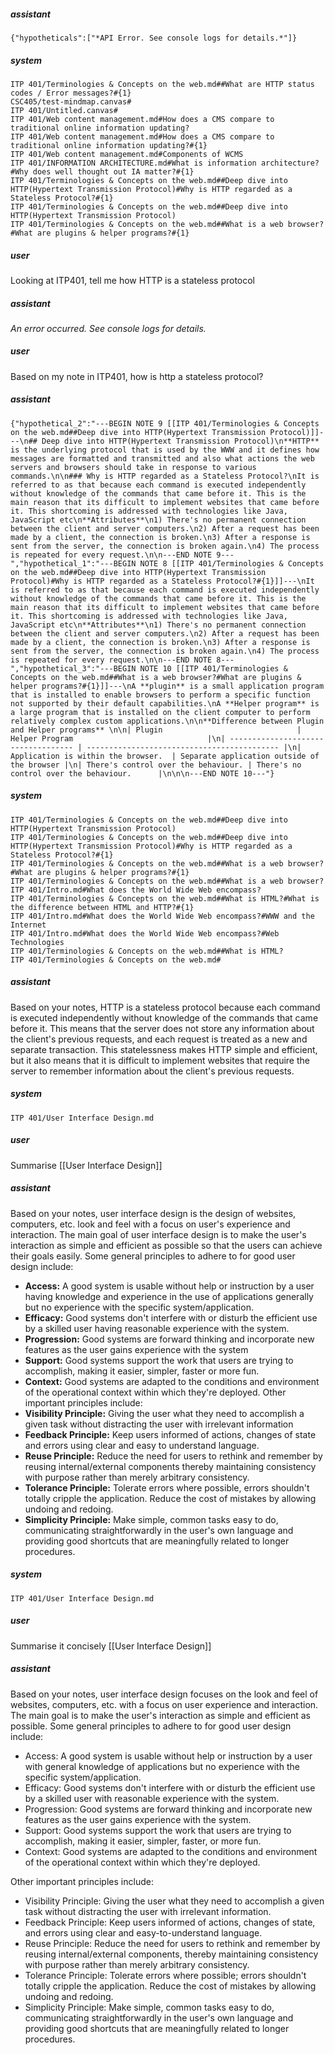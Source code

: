 ##### assistant
```lookup
{"hypotheticals":["*API Error. See console logs for details.*"]}
```

##### system
```sc-context
ITP 401/Terminologies & Concepts on the web.md##What are HTTP status codes / Error messages?#{1}
CSC405/test-mindmap.canvas#
ITP 401/Untitled.canvas#
ITP 401/Web content management.md#How does a CMS compare to traditional online information updating?
ITP 401/Web content management.md#How does a CMS compare to traditional online information updating?#{1}
ITP 401/Web content management.md#Components of WCMS
ITP 401/INFORMATION ARCHITECTURE.md#What is information architecture?#Why does well thought out IA matter?#{1}
ITP 401/Terminologies & Concepts on the web.md##Deep dive into HTTP(Hypertext Transmission Protocol)#Why is HTTP regarded as a Stateless Protocol?#{1}
ITP 401/Terminologies & Concepts on the web.md##Deep dive into HTTP(Hypertext Transmission Protocol)
ITP 401/Terminologies & Concepts on the web.md##What is a web browser?#What are plugins & helper programs?#{1}
```

##### user
Looking at ITP401, tell me how HTTP is a stateless protocol

##### assistant
*An error occurred. See console logs for details.*

##### user
Based on my note in ITP401, how is http a stateless protocol?

##### assistant
```lookup
{"hypothetical_2":"---BEGIN NOTE 9 [[ITP 401/Terminologies & Concepts on the web.md##Deep dive into HTTP(Hypertext Transmission Protocol)]]---\n## Deep dive into HTTP(Hypertext Transmission Protocol)\n**HTTP** is the underlying protocol that is used by the WWW and it defines how messages are formatted and transmitted and also what actions the web servers and browsers should take in response to various commands.\n\n### Why is HTTP regarded as a Stateless Protocol?\nIt is referred to as that because each command is executed independently without knowledge of the commands that came before it. This is the main reason that its difficult to implement websites that came before it. This shortcoming is addressed with technologies like Java, JavaScript etc\n**Attributes**\n1) There's no permanent connection between the client and server computers.\n2) After a request has been made by a client, the connection is broken.\n3) After a response is sent from the server, the connection is broken again.\n4) The process is repeated for every request.\n\n---END NOTE 9---","hypothetical_1":"---BEGIN NOTE 8 [[ITP 401/Terminologies & Concepts on the web.md##Deep dive into HTTP(Hypertext Transmission Protocol)#Why is HTTP regarded as a Stateless Protocol?#{1}]]---\nIt is referred to as that because each command is executed independently without knowledge of the commands that came before it. This is the main reason that its difficult to implement websites that came before it. This shortcoming is addressed with technologies like Java, JavaScript etc\n**Attributes**\n1) There's no permanent connection between the client and server computers.\n2) After a request has been made by a client, the connection is broken.\n3) After a response is sent from the server, the connection is broken again.\n4) The process is repeated for every request.\n\n---END NOTE 8---","hypothetical_3":"---BEGIN NOTE 10 [[ITP 401/Terminologies & Concepts on the web.md##What is a web browser?#What are plugins & helper programs?#{1}]]---\nA **plugin** is a small application program that is installed to enable browsers to perform a specific function not supported by their default capabilities.\nA **Helper program** is a large program that is installed on the client computer to perform relatively complex custom applications.\n\n**Difference between Plugin and Helper programs** \n\n| Plugin                              | Helper Program                              |\n| ----------------------------------- | ------------------------------------------- |\n| Application is within the browser.  | Separate application outside of the browser |\n| There's control over the behaviour. | There's no control over the behaviour.      |\n\n\n---END NOTE 10---"}
```

##### system
```sc-context
ITP 401/Terminologies & Concepts on the web.md##Deep dive into HTTP(Hypertext Transmission Protocol)
ITP 401/Terminologies & Concepts on the web.md##Deep dive into HTTP(Hypertext Transmission Protocol)#Why is HTTP regarded as a Stateless Protocol?#{1}
ITP 401/Terminologies & Concepts on the web.md##What is a web browser?#What are plugins & helper programs?#{1}
ITP 401/Terminologies & Concepts on the web.md##What is a web browser?
ITP 401/Intro.md#What does the World Wide Web encompass?
ITP 401/Terminologies & Concepts on the web.md##What is HTML?#What is the difference between HTML and HTTP?#{1}
ITP 401/Intro.md#What does the World Wide Web encompass?#WWW and the Internet
ITP 401/Intro.md#What does the World Wide Web encompass?#Web Technologies
ITP 401/Terminologies & Concepts on the web.md##What is HTML?
ITP 401/Terminologies & Concepts on the web.md#
```

##### assistant
Based on your notes, HTTP is a stateless protocol because each command is executed independently without knowledge of the commands that came before it. This means that the server does not store any information about the client's previous requests, and each request is treated as a new and separate transaction. This statelessness makes HTTP simple and efficient, but it also means that it is difficult to implement websites that require the server to remember information about the client's previous requests.

##### system
```sc-context
ITP 401/User Interface Design.md
```

##### user
Summarise [[User Interface Design]]

##### assistant
Based on your notes, user interface design is the design of websites, computers, etc. look and feel with a focus on user's experience and interaction. The main goal of user interface design is to make the user's interaction as simple and efficient as possible so that the users can achieve their goals easily.
Some general principles to adhere to for good user design include:
* **Access:** A good system is usable without help or instruction by a user having knowledge and experience in the use of applications generally but no experience with the specific system/application.
* **Efficacy:** Good systems don't interfere with or disturb the efficient use by a skilled user having reasonable experience with the system.
* **Progression:** Good systems are forward thinking and incorporate new features as the user gains experience with the system
* **Support:** Good systems support the work that users are trying to accomplish, making it easier, simpler, faster or more fun.
* **Context:** Good systems are adapted to the conditions and environment of the operational context within which they're deployed.
Other important principles include:
* **Visibility Principle:** Giving the user what they need to accomplish a given task without distracting the user with irrelevant information
* **Feedback Principle:** Keep users informed of actions, changes of state and errors using clear and easy to understand language.
* **Reuse Principle:** Reduce the need for users to rethink and remember by reusing internal/external components thereby maintaining consistency with purpose rather than merely arbitrary consistency.
* **Tolerance Principle:** Tolerate errors where possible, errors shouldn't totally cripple the application. Reduce the cost of mistakes by allowing undoing and redoing.
* **Simplicity Principle:** Make simple, common tasks easy to do, communicating straightforwardly in the user's own language and providing good shortcuts that are meaningfully related to longer procedures.

##### system
```sc-context
ITP 401/User Interface Design.md
```

##### user
Summarise it concisely [[User Interface Design]]

##### assistant
Based on your notes, user interface design focuses on the look and feel of websites, computers, etc. with a focus on user experience and interaction. The main goal is to make the user's interaction as simple and efficient as possible. Some general principles to adhere to for good user design include:

* Access: A good system is usable without help or instruction by a user with general knowledge of applications but no experience with the specific system/application.
* Efficacy: Good systems don't interfere with or disturb the efficient use by a skilled user with reasonable experience with the system.
* Progression: Good systems are forward thinking and incorporate new features as the user gains experience with the system.
* Support: Good systems support the work that users are trying to accomplish, making it easier, simpler, faster, or more fun.
* Context: Good systems are adapted to the conditions and environment of the operational context within which they're deployed.

Other important principles include:

* Visibility Principle: Giving the user what they need to accomplish a given task without distracting the user with irrelevant information.
* Feedback Principle: Keep users informed of actions, changes of state, and errors using clear and easy-to-understand language.
* Reuse Principle: Reduce the need for users to rethink and remember by reusing internal/external components, thereby maintaining consistency with purpose rather than merely arbitrary consistency.
* Tolerance Principle: Tolerate errors where possible; errors shouldn't totally cripple the application. Reduce the cost of mistakes by allowing undoing and redoing.
* Simplicity Principle: Make simple, common tasks easy to do, communicating straightforwardly in the user's own language and providing good shortcuts that are meaningfully related to longer procedures.
